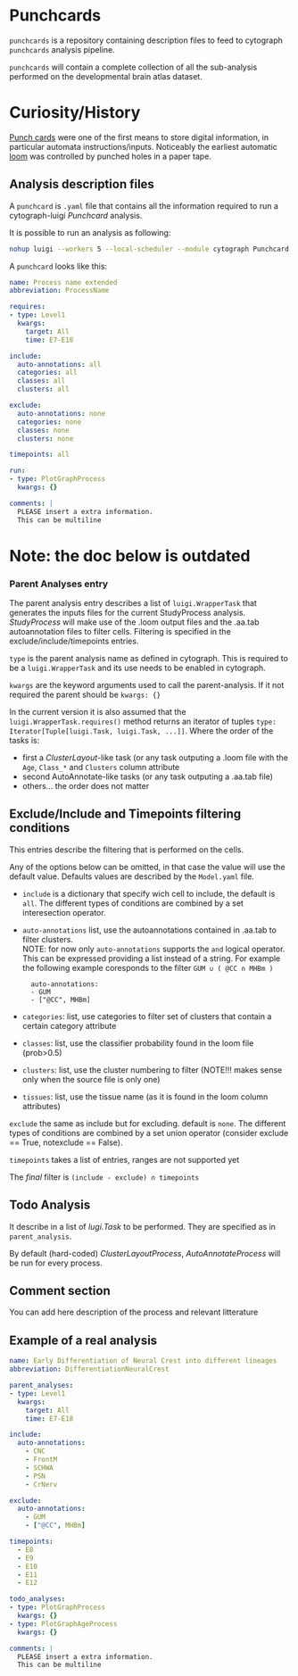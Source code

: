 # Punchcards

``punchcards`` is a repository containing description files to feed to cytograph `punchcards` analysis pipeline.

``punchcards`` will contain a complete collection of all the sub-analysis performed on the developmental brain atlas dataset.

# Curiosity/History
[Punch cards]((https://en.wikipedia.org/wiki/Punched_card#History)) were one of the first means to store digital information, in particular automata instructions/inputs. Noticeably the earliest automatic [loom](https://github.com/linnarsson-lab/loompy) was controlled by punched holes in a paper tape.

## Analysis description files

A `punchcard` is ``.yaml`` file that contains all the information required to run a cytograph-luigi *Punchcard* analysis.
 
It is possible to run an analysis as following:

```bash
nohup luigi --workers 5 --local-scheduler --module cytograph Punchcard --card DifferentiationNeuralCrest > nohup.out &
```

A `punchcard` looks like this:

```yaml
name: Process name extended
abbreviation: ProcessName

requires:
- type: Level1
  kwargs:
    target: All
    time: E7-E18

include:
  auto-annotations: all
  categories: all
  classes: all
  clusters: all

exclude:
  auto-annotations: none
  categories: none
  classes: none
  clusters: none

timepoints: all

run:
- type: PlotGraphProcess
  kwargs: {}

comments: |
  PLEASE insert a extra information.
  This can be multiline

```

# Note: the doc below is outdated

### Parent Analyses entry

The parent analysis entry describes a list of `luigi.WrapperTask` that generates the inputs files for the current StudyProcess analysis. *StudyProcess* will make use of the .loom output files and the .aa.tab autoannotation files to filter cells. Filtering is specified in the exclude/include/timepoints entries.

`type` is the parent analysis name as defined in cytograph. This is required to be a `luigi.WrapperTask` and its use needs to be enabled in cytograph.

`kwargs` are the keyword arguments used to call the parent-analysis. If it not required the parent should be `kwargs: {}`

In the current version it is also assumed that the `luigi.WrapperTask.requires()` method returns an iterator of tuples `type: Iterator[Tuple[luigi.Task, luigi.Task, ...]]`. Where the order of the tasks is:

* first a *ClusterLayout*-like task (or any task outputing a .loom file with the `Age`, `Class_*` and `Clusters` column attribute
* second  AutoAnnotate-like tasks (or any task outputing a .aa.tab file)
* others... the order does not matter

## Exclude/Include and Timepoints filtering conditions

This entries describe the filtering that is performed on the cells.

Any of the options below can be omitted, in that case the value will use the default value. Defaults values are described by the `Model.yaml` file.

* `include` is a dictionary that specify wich cell to include, the default is `all`. The different types of conditions are combined by a set interesection operator.
* `auto-annotations` list, use the autoannotations contained in .aa.tab to filter clusters.  
NOTE: for now only `auto-annotations` supports the `and` logical operator. This can be expressed providing a list instead of a string. For example the following example coresponds to the filter `GUM ∪ ( @CC ∩ MHBm )`

        auto-annotations:
        - GUM
        - ["@CC", MHBm]

* `categories`: list, use categories to filter set of clusters that contain a certain category attribute
* `classes`: list,  use the classifier probability found in the loom file (prob>0.5)
* `clusters`: list,  use the cluster numbering to filter (NOTE!!! makes sense only when the source file is only one)
* `tissues`: list, use the tissue name (as it is found in the loom column attributes)

`exclude` the same as include but for excluding. default is `none`. The different types of conditions are combined by a set union operator (consider exclude == True, notexclude == False).

`timepoints` takes a list of entries, ranges are not supported yet

The *final* filter is `(include - exclude) ∩ timepoints`

## Todo Analysis

It describe in a list of *lugi.Task* to be performed. They are specified as in `parent_analysis`.

By default (hard-coded) *ClusterLayoutProcess*, *AutoAnnotateProcess* will be run for every process.

## Comment section

You can add here description of the process and relevant litterature

## Example of a real analysis

```yaml
name: Early Differentiation of Neural Crest into different lineages
abbreviation: DifferentiationNeuralCrest

parent_analyses:
- type: Level1
  kwargs:
    target: All
    time: E7-E18

include:
  auto-annotations:
    - CNC
    - FrontM
    - SCHWA
    - PSN
    - CrNerv

exclude:
  auto-annotations:
    - GUM
    - ["@CC", MHBm]

timepoints:
  - E8
  - E9
  - E10
  - E11
  - E12

todo_analyses:
- type: PlotGraphProcess
  kwargs: {}
- type: PlotGraphAgeProcess
  kwargs: {}

comments: |
  PLEASE insert a extra information.
  This can be multiline


```

